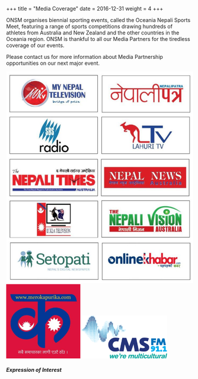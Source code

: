 +++
title = "Media Coverage"
date = 2016-12-31
weight = 4
+++

<div class="row">
<div class="col-md-5">

ONSM organises biennial sporting events, called the Oceania Nepali Sports Meet, featuring a range of sports competitions drawing hundreds of athletes from Australia and New Zealand and the other countries in the Oceania region. ONSM is thankful to all our Media Partners for the tiredless coverage of our events.

Please contact us for more information about Media Partnership opportunities on our next major event.

<img class="img-thumbnail mb-4" src="../../img/media-partners.jpg">
<img class="img-thumbnail mb-4" src="../../img/mero-kapuri-ka.jpg" width="200">
<img class="img-thumbnail mb-4" src="../../img/cms-fm.png" width="230">

</div>

<div class="col-md-7">

##### **Expression of Interest**
<script type="text/javascript" src="https://form.jotform.com/jsform/203383630737860"></script>
</div>
</div>